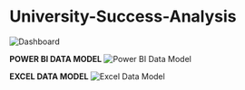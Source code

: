 # University-Success-Analysis
![Dashboard](https://github.com/Shouvik078/University-Success-Analysis/assets/106507099/ad17b566-8d09-4bdd-b2c9-2bd3a95e076d)
  
**POWER BI DATA MODEL**
![Power BI Data Model](https://github.com/Shouvik078/University-Success-Analysis/assets/106507099/7162770f-e485-489c-909a-7145b235fee8)
   
**EXCEL DATA MODEL**
![Excel Data Model](https://github.com/Shouvik078/University-Success-Analysis/assets/106507099/d04e8a8f-624d-4a19-a12c-06f625400a4f)
